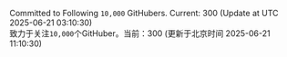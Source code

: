 Committed to Following `10,000` GitHubers. Current: <!-- FOLLOWING_COUNT -->300<!-- FOLLOWING_COUNT --> (Update at UTC <!-- LAST_UPDATED -->2025-06-21 03:10:30<!-- LAST_UPDATED -->)<br>
致力于关注`10,000`个GitHuber。当前：<!-- FOLLOWING_COUNT -->300<!-- FOLLOWING_COUNT --> (更新于北京时间 <!-- LAST_UPDATED_CST -->2025-06-21 11:10:30<!-- LAST_UPDATED_CST -->)
